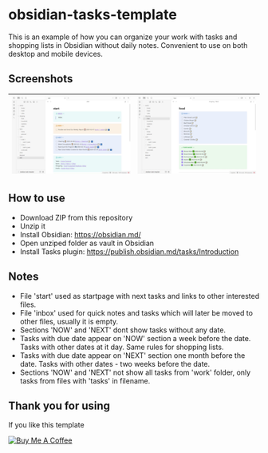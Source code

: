 # obsidian-tasks-template
This is an example of how you can organize your work with tasks and shopping lists in Obsidian without daily notes. Convenient to use on both desktop and mobile devices.

## Screenshots
| ![](Screenshot-1.jpg) | ![](Screenshot-2.jpg) |
| --------------------- | --------------------- |

## How to use
- Download ZIP from this repository
- Unzip it
- Install Obsidian: https://obsidian.md/
- Open unziped folder as vault in Obsidian
- Install Tasks plugin: https://publish.obsidian.md/tasks/Introduction

## Notes
- File 'start' used as startpage with next tasks and links to other interested files.
- File 'inbox' used for quick notes and tasks which will later be moved to other files, usually it is empty.
- Sections 'NOW' and 'NEXT' dont show tasks without any date.
- Tasks with due date appear on 'NOW' section a week before the date. Tasks with other dates at it day. Same rules for shopping lists.
- Tasks with due date appear on 'NEXT' section one month before the date. Tasks with other dates - two weeks before the date.
- Sections 'NOW' and 'NEXT' not show all tasks from 'work' folder, only tasks from files with 'tasks' in filename.

## Thank you for using
If you like this template

<a href="https://www.buymeacoffee.com/joddude" target="_blank"><img src="https://cdn.buymeacoffee.com/buttons/v2/default-yellow.png" alt="Buy Me A Coffee" style="height: 60px !important;width: 217px !important;" ></a>
